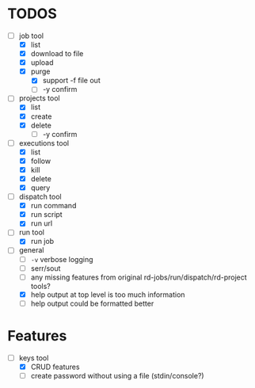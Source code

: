 # TODOS

- [ ] job tool
    - [x] list
    - [x] download to file
    - [x] upload
    - [x] purge
        - [x] support -f file out
        - [ ] -y confirm
- [ ] projects tool
    - [x] list
    - [x] create
    - [x] delete
        - [ ] -y confirm
- [ ] executions tool
    - [x] list
    - [x] follow
    - [x] kill
    - [x] delete
    - [x] query
- [ ] dispatch tool
    - [x] run command
    - [x] run script
    - [x] run url
- [ ] run tool
    - [x] run job
- [ ] general
    - [ ] `-v` verbose logging
    - [ ] serr/sout
    - [ ] any missing features from original rd-jobs/run/dispatch/rd-project tools?
    - [x] help output at top level is too much information
    - [ ] help output could be formatted better

# Features

- [ ] keys tool
    - [x] CRUD features
    - [ ] create password without using a file (stdin/console?)
